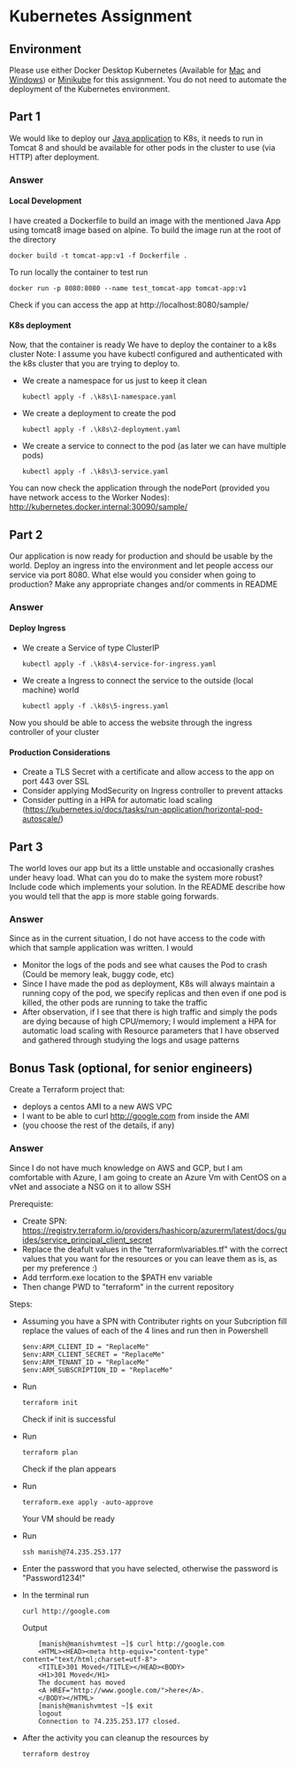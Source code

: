 # Kubernetes Assignment

## Environment

Please use either Docker Desktop Kubernetes (Available for [Mac](https://docs.docker.com/docker-for-mac/kubernetes/) and [Windows](https://docs.docker.com/docker-for-windows/kubernetes/)) or [Minikube](https://kubernetes.io/docs/setup/minikube/) for this assignment. You do not need to automate the deployment of the Kubernetes environment.

## Part 1

We would like to deploy our [Java application](https://tomcat.apache.org/tomcat-8.0-doc/appdev/sample/) to K8s, it needs to run in Tomcat 8 and should be available for other pods in the cluster to use (via HTTP) after deployment.

### Answer

#### Local Development
I have created a Dockerfile to build an image with the mentioned Java App using tomcat8 image based on alpine.
To build the image run at the root of the directory
```
docker build -t tomcat-app:v1 -f Dockerfile .
```
To run locally the container to test run
```
docker run -p 8080:8080 --name test_tomcat-app tomcat-app:v1
```
Check if you can access the app at http://localhost:8080/sample/

#### K8s deployment
Now, that the container is ready
We have to deploy the container to a k8s cluster
Note: I assume you have kubectl configured and authenticated with the k8s cluster that you are trying to deploy to.

- We create a namespace for us just to keep it clean
    ```
    kubectl apply -f .\k8s\1-namespace.yaml
    ```
- We create a deployment to create the pod
    ```
    kubectl apply -f .\k8s\2-deployment.yaml
    ```
- We create a service to connect to the pod (as later we can have multiple pods)
    ```
    kubectl apply -f .\k8s\3-service.yaml
    ```
You can now check the application through the nodePort (provided you have network access to the Worker Nodes): http://kubernetes.docker.internal:30090/sample/

## Part 2

Our application is now ready for production and should be usable by the world. Deploy an ingress into the environment and let people access our service via port 8080. What else would you consider when going to production? Make any appropriate changes and/or comments in README

### Answer

#### Deploy Ingress
- We create a Service of type ClusterIP
    ```
    kubectl apply -f .\k8s\4-service-for-ingress.yaml
    ```
- We create a Ingress to connect the service to the outside (local machine) world
    ```
    kubectl apply -f .\k8s\5-ingress.yaml
    ```

Now you should be able to access the website through the ingress controller of your cluster

#### Production Considerations
- Create a TLS Secret with a certificate and allow access to the app on port 443 over SSL
- Consider applying ModSecurity on Ingress controller to prevent attacks
- Consider putting in a HPA for automatic load scaling (https://kubernetes.io/docs/tasks/run-application/horizontal-pod-autoscale/)

## Part 3

The world loves our app but its a little unstable and occasionally crashes under heavy load. What can you do to make the system more robust? Include code which implements your solution. In the README describe how you would tell that the app is more stable going forwards. 

### Answer

Since as in the current situation, I do not have access to the code with which that sample application was written. I would
- Monitor the logs of the pods and see what causes the Pod to crash (Could be memory leak, buggy code, etc)
- Since I have made the pod as deployment, K8s will always maintain a running copy of the pod, we specify replicas and then even if one pod is killed, the other pods are running to take the traffic
- After observation, if I see that there is high traffic and simply the pods are dying because of high CPU/memory; I would implement a HPA for automatic load scaling with Resource parameters that I have observed and gathered through studying the logs and usage patterns

## Bonus Task (optional, for senior engineers)

Create a Terraform project that:

- deploys a centos AMI to a new AWS VPC
- I want to be able to curl http://google.com from inside the AMI
- (you choose the rest of the details, if any)

### Answer

Since I do not have much knowledge on AWS and GCP, but I am comfortable with Azure, I am going to create an Azure Vm with CentOS on a vNet and associate a NSG on it to allow SSH

Prerequiste:
- Create SPN: https://registry.terraform.io/providers/hashicorp/azurerm/latest/docs/guides/service_principal_client_secret
- Replace the deafult values in the "terraform\variables.tf" with the correct values that you want for the resources or you can leave them as is, as per my preference :)
- Add terrform.exe location to the $PATH env variable
- Then change PWD to "terraform" in the current repository

Steps:
- Assuming you have a SPN with Contributer rights on your Subcription fill replace the values of each of the 4 lines and run then in Powershell
    ```
    $env:ARM_CLIENT_ID = "ReplaceMe"
    $env:ARM_CLIENT_SECRET = "ReplaceMe"
    $env:ARM_TENANT_ID = "ReplaceMe"
    $env:ARM_SUBSCRIPTION_ID = "ReplaceMe"
    ```
- Run
    ```
    terraform init
    ```
    Check if init is successful
- Run
    ```
    terraform plan
    ```
    Check if the plan appears
- Run
    ```
    terraform.exe apply -auto-approve
    ```
    Your VM should be ready

- Run
    ```
    ssh manish@74.235.253.177
    ```

- Enter the password that you have selected, otherwise the password is "Password1234!"

- In the terminal run
    ```
    curl http://google.com
    ```
    Output
    ```
        [manish@manishvmtest ~]$ curl http://google.com
        <HTML><HEAD><meta http-equiv="content-type" content="text/html;charset=utf-8">
        <TITLE>301 Moved</TITLE></HEAD><BODY>
        <H1>301 Moved</H1>
        The document has moved
        <A HREF="http://www.google.com/">here</A>.
        </BODY></HTML>
        [manish@manishvmtest ~]$ exit
        logout
        Connection to 74.235.253.177 closed.
    ```

- After the activity you can cleanup the resources by
    ```
    terraform destroy
    ```
